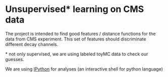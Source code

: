 # Unsupervised* learning on CMS data

The project is intended to find good features / distance functions for the data from CMS experiment.
This set of features should discriminate different decay channels.

\* not only supervised, we are using labeled toyMC data to check our guesses.

We are using [IPython](http://ipython.org/) for analyses (an interactive shell for python language)
